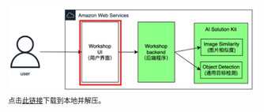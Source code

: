 ![](images/deploy-workshop-ui.png)
点击[此链接](https://aws-gcr-solutions-workshop.s3.cn-northwest-1.amazonaws.com.cn/ai-solution-kit/v1.0.0/html.zip)下载到本地并解压。